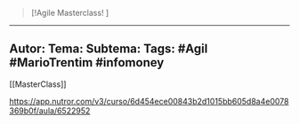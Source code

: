 
 >[!Agile Masterclass! ]
---
Autor: 
Tema:
Subtema: 
Tags: #Agil #MarioTrentim #infomoney 
---
[[MasterClass]]


https://app.nutror.com/v3/curso/6d454ece00843b2d1015bb605d8a4e0078369b0f/aula/6522952
